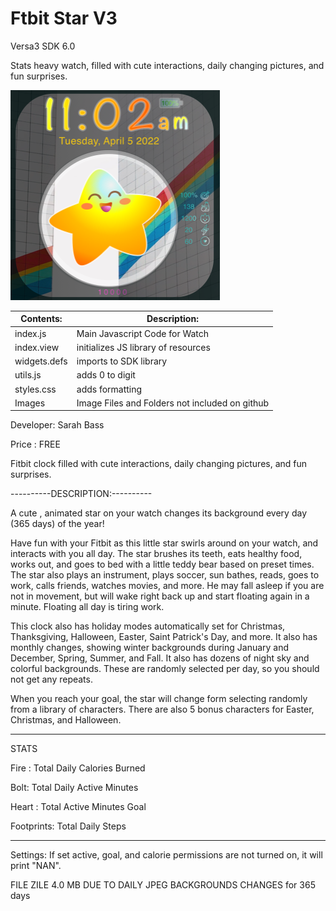 # Ftbit Star V3
Versa3 SDK 6.0 

Stats heavy watch, filled with cute interactions, daily changing pictures, and fun surprises.

![Alt text](https://github.com/SarahBass/StarWatchV3/blob/main/rainbow.png)

Contents: | Description:
--------- | ------------
index.js  | Main Javascript Code for Watch 
index.view | initializes JS library of resources
widgets.defs | imports to SDK library
utils.js | adds 0 to digit
styles.css | adds formatting
Images    | Image Files and Folders not included on github




 
 Developer: Sarah Bass
 
 Price : FREE
 
Fitbit clock filled with cute interactions, daily changing pictures, and fun surprises.

----------DESCRIPTION:----------

A cute , animated star on your watch changes its background every day (365 days) of the year!

Have fun with your Fitbit as this little star swirls around on your watch, and interacts with you all day. The star brushes its teeth, eats healthy food, works out, and goes to bed with a little teddy bear based on preset times. The star also plays an instrument, plays soccer, sun bathes, reads, goes to work, calls friends, watches movies, and more. He may fall asleep if you are not in movement, but will wake right back up and start floating again in a minute. Floating all day is tiring work.

This clock also has holiday modes automatically set for Christmas, Thanksgiving, Halloween, Easter, Saint Patrick's Day, and more. It also has monthly changes, showing winter backgrounds during January and December, Spring, Summer, and Fall. It also has dozens of night sky and colorful backgrounds. These are randomly selected per day, so you should not get any repeats.

When you reach your goal, the star will change form selecting randomly from a library of characters. There are also 5 bonus characters for Easter, Christmas, and Halloween.

_______________________________________
STATS

Fire : Total Daily Calories Burned

Bolt: Total Daily Active Minutes

Heart : Total Active Minutes Goal

Footprints: Total Daily Steps

___________________________

Settings: If set active, goal, and calorie permissions are not turned on, it will print "NAN".

FILE ZILE 4.0 MB DUE TO DAILY JPEG BACKGROUNDS CHANGES for 365 days






